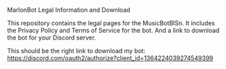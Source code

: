 MarlonBot Legal Information and Download

This repository contains the legal pages for the MusicBotBISn. It includes the Privacy Policy and Terms of Service for the bot. And a link to download the bot for your Discord server.

This should be the right link to download my bot: https://discord.com/oauth2/authorize?client_id=1364224039274549399
